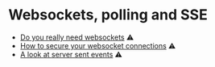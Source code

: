 # Websockets, polling and SSE

* [Do you really need websockets](https://blog.stanko.io/do-you-really-need-websockets-343aed40aa9b) ⚠️
* [How to secure your websocket connections](https://medium.freecodecamp.org/how-to-secure-your-websocket-connections-d0be0996c556) ⚠️
* [A look at server sent events](https://medium.com/conectric-networks/a-look-at-server-sent-events-54a77f8d6ff7) ⚠️

